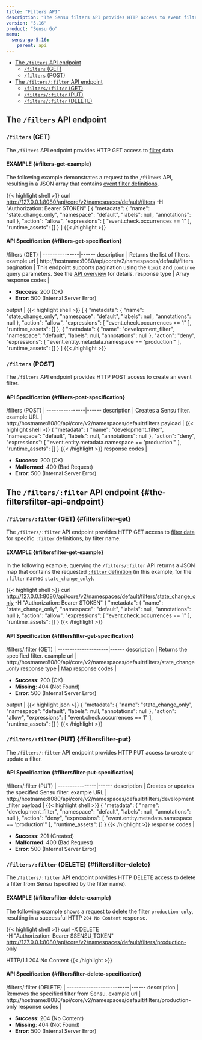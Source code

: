 ```yaml
---
title: "Filters API"
description: "The Sensu filters API provides HTTP access to event filter data. This reference includes examples for returning lists of filters, creating Sensu filters, and more. Read on for the full reference."
version: "5.16"
product: "Sensu Go"
menu:
  sensu-go-5.16:
    parent: api
---
```


- [The `/filters` API endpoint](#the-filters-api-endpoint)
	- [`/filters` (GET)](#filters-get)
	- [`/filters` (POST)](#filters-post)
- [The `/filters/:filter` API endpoint](#the-filtersfilter-api-endpoint)
	- [`/filters/:filter` (GET)](#filtersfilter-get)
  - [`/filters/:filter` (PUT)](#filtersfilter-put)
  - [`/filters/:filter` (DELETE)](#filtersfilter-delete)

## The `/filters` API endpoint

### `/filters` (GET)

The `/filters` API endpoint provides HTTP GET access to [filter][1] data.

#### EXAMPLE {#filters-get-example}

The following example demonstrates a request to the `/filters` API, resulting in a JSON array that contains [event filter definitions][1].

{{< highlight shell >}}
curl http://127.0.0.1:8080/api/core/v2/namespaces/default/filters -H "Authorization: Bearer $TOKEN"
[
  {
    "metadata": {
      "name": "state_change_only",
      "namespace": "default",
      "labels": null,
      "annotations": null
    },
    "action": "allow",
    "expressions": [
      "event.check.occurrences == 1"
    ],
    "runtime_assets": []
  }
]
{{< /highlight >}}

#### API Specification {#filters-get-specification}

/filters (GET)  | 
---------------|------
description    | Returns the list of filters.
example url    | http://hostname:8080/api/core/v2/namespaces/default/filters
pagination     | This endpoint supports pagination using the `limit` and `continue` query parameters. See the [API overview][2] for details.
response type  | Array
response codes | <ul><li>**Success**: 200 (OK)</li><li>**Error**: 500 (Internal Server Error)</li></ul>
output         | {{< highlight shell >}}
[
  {
    "metadata": {
      "name": "state_change_only",
      "namespace": "default",
      "labels": null,
      "annotations": null
    },
    "action": "allow",
    "expressions": [
      "event.check.occurrences == 1"
    ],
    "runtime_assets": []
  },
  {
    "metadata": {
      "name": "development_filter",
      "namespace": "default",
      "labels": null,
      "annotations": null
    },
    "action": "deny",
    "expressions": [
      "event.entity.metadata.namespace == 'production'"
    ],
    "runtime_assets": []
  }
]
{{< /highlight >}}

### `/filters` (POST)

The `/filters` API endpoint provides HTTP POST access to create an event filter.

#### API Specification {#filters-post-specification}

/filters (POST) | 
----------------|------
description     | Creates a Sensu filter.
example URL     | http://hostname:8080/api/core/v2/namespaces/default/filters
payload         | {{< highlight shell >}}
{
  "metadata": {
    "name": "development_filter",
    "namespace": "default",
    "labels": null,
    "annotations": null
  },
  "action": "deny",
  "expressions": [
    "event.entity.metadata.namespace == 'production'"
  ],
  "runtime_assets": []
}
{{< /highlight >}}
response codes  | <ul><li>**Success**: 200 (OK)</li><li>**Malformed**: 400 (Bad Request)</li><li>**Error**: 500 (Internal Server Error)</li></ul>

## The `/filters/:filter` API endpoint {#the-filtersfilter-api-endpoint}

### `/filters/:filter` (GET) {#filtersfilter-get}

The `/filters/:filter` API endpoint provides HTTP GET access to [filter data][1] for specific `:filter` definitions, by filter name.

#### EXAMPLE {#filtersfilter-get-example}

In the following example, querying the `/filters/:filter` API returns a JSON map that contains the requested [`:filter` definition][1] (in this example, for the `:filter` named `state_change_only`).

{{< highlight shell >}}
curl http://127.0.0.1:8080/api/core/v2/namespaces/default/filters/state_change_only -H "Authorization: Bearer $TOKEN"
{
  "metadata": {
    "name": "state_change_only",
    "namespace": "default",
    "labels": null,
    "annotations": null
  },
  "action": "allow",
  "expressions": [
    "event.check.occurrences == 1"
  ],
  "runtime_assets": []
}
{{< /highlight >}}

#### API Specification {#filtersfilter-get-specification}

/filters/:filter (GET) | 
---------------------|------
description          | Returns the specified filter.
example url          | http://hostname:8080/api/core/v2/namespaces/default/filters/state_change_only
response type        | Map
response codes       | <ul><li>**Success**: 200 (OK)</li><li> **Missing**: 404 (Not Found)</li><li>**Error**: 500 (Internal Server Error)</li></ul>
output               | {{< highlight json >}}
{
  "metadata": {
    "name": "state_change_only",
    "namespace": "default",
    "labels": null,
    "annotations": null
  },
  "action": "allow",
  "expressions": [
    "event.check.occurrences == 1"
  ],
  "runtime_assets": []
}
{{< /highlight >}}

### `/filters/:filter` (PUT) {#filtersfilter-put}

The `/filters/:filter` API endpoint provides HTTP PUT access to create or update a filter.

#### API Specification {#filtersfilter-put-specification}

/filters/:filter (PUT) | 
----------------|------
description     | Creates or updates the specified Sensu filter.
example URL     | http://hostname:8080/api/core/v2/namespaces/default/filters/development_filter
payload         | {{< highlight shell >}}
{
  "metadata": {
    "name": "development_filter",
    "namespace": "default",
    "labels": null,
    "annotations": null
  },
  "action": "deny",
  "expressions": [
    "event.entity.metadata.namespace == 'production'"
  ],
  "runtime_assets": []
}
{{< /highlight >}}
response codes  | <ul><li>**Success**: 201 (Created)</li><li>**Malformed**: 400 (Bad Request)</li><li>**Error**: 500 (Internal Server Error)</li></ul>

### `/filters/:filter` (DELETE) {#filtersfilter-delete}

The `/filters/:filter` API endpoint provides HTTP DELETE access to delete a filter from Sensu (specified by the filter name).

#### EXAMPLE {#filtersfilter-delete-example}

The following example shows a request to delete the filter `production-only`, resulting in a successful HTTP `204 No Content` response.

{{< highlight shell >}}
curl -X DELETE \
-H "Authorization: Bearer $SENSU_TOKEN" \
http://127.0.0.1:8080/api/core/v2/namespaces/default/filters/production-only

HTTP/1.1 204 No Content
{{< /highlight >}}

#### API Specification {#filtersfilter-delete-specification}

/filters/:filter (DELETE) | 
--------------------------|------
description               | Removes the specified filter from Sensu.
example url               | http://hostname:8080/api/core/v2/namespaces/default/filters/production-only
response codes            | <ul><li>**Success**: 204 (No Content)</li><li>**Missing**: 404 (Not Found)</li><li>**Error**: 500 (Internal Server Error)</li></ul>

[1]: ../../reference/filters/
[2]: ../overview#pagination
